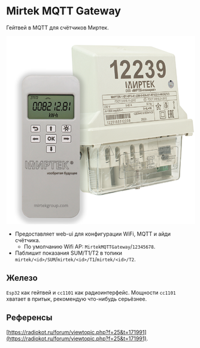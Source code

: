 # Mirtek MQTT Gateway

Гейтвей в MQTT для счётчиков Миртек.

![Миртек](./images/mirtek.png)

* Предоставляет web-ui для конфигурации WiFi, MQTT и айди счётчика.
    * По умолчанию Wifi AP: `MirtekMQTTGateway`/`12345678`.
* Паблишит показания SUM/T1/T2 в топики `mirtek/<id>/SUM`/`mirtek/<id>/T1`/`mirtek/<id>/T2`.

## Железо

`Esp32` как гейтвей и `cc1101` как радиоинтерфейс.
Мощности `cc1101` хватает в притык, рекомендую что-нибудь серьёзнее.

## Референсы

[https://radiokot.ru/forum/viewtopic.php?f=25&t=171991](https://radiokot.ru/forum/viewtopic.php?f=25&t=171991).

